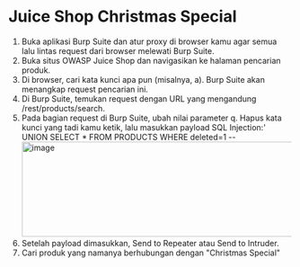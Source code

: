 # Juice Shop Christmas Special

1. Buka aplikasi Burp Suite dan atur proxy di browser kamu agar semua lalu lintas request dari browser melewati Burp Suite.
2. Buka situs OWASP Juice Shop dan navigasikan ke halaman pencarian produk.
3. Di browser, cari kata kunci apa pun (misalnya, a). Burp Suite akan menangkap request pencarian ini.
4. Di Burp Suite, temukan request dengan URL yang mengandung /rest/products/search.
5. Pada bagian request di Burp Suite, ubah nilai parameter q. Hapus kata kunci yang tadi kamu ketik, lalu masukkan payload SQL Injection:' UNION SELECT * FROM PRODUCTS WHERE deleted=1 --
   <img width="740" height="169" alt="image" src="https://github.com/user-attachments/assets/62305a3c-073f-4f6d-9596-7aba4f2964bb" />
6. Setelah payload dimasukkan, Send to Repeater atau Send to Intruder.
7. Cari produk yang namanya berhubungan dengan "Christmas Special"
